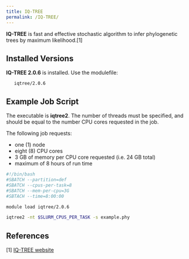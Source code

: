 ```yaml
---
title: IQ-TREE
permalink: /IQ-TREE/
---
```


**IQ-TREE** is fast and effective stochastic algorithm to infer
phylogenetic trees by maximum likelihood.[1]

Installed Versions
------------------

**IQ-TREE 2.0.6** is installed. Use the modulefile:

`   iqtree/2.0.6`

Example Job Script
------------------

The executable is **iqtree2**. The number of threads must be specified,
and should be equal to the number CPU cores requested in the job.

The following job requests:

-   one (1) node
-   eight (8) CPU cores
-   3 GB of memory per CPU core requested (i.e. 24 GB total)
-   maximum of 8 hours of run time

``` bash
#!/bin/bash
#SBATCH --partition=def
#SBATCH --cpus-per-task=8
#SBATCH --mem-per-cpu=3G
#SBTACH --time=8:00:00

module load iqtree/2.0.6

iqtree2 -nt $SLURM_CPUS_PER_TASK -s example.phy
```

References
----------

<references/>

[1] [IQ-TREE website](http://www.iqtree.org/)